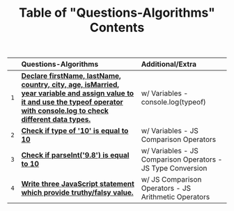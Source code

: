 <div align="center">

<h1>Table of "Questions-Algorithms" Contents</h1>

<br>

</div>

|     | Questions-Algorithms                                                                                                                                                                                                                                                                          | Additional/Extra                                            |
| :-- | :-------------------------------------------------------------------------------------------------------------------------------------------------------------------------------------------------------------------------------------------------------------------------------------------- | :---------------------------------------------------------- |
| `1` | **[Declare firstName, lastName, country, city, age, isMarried, year variable and assign value to it and use the typeof operator with console.log to check different data types.](https://github.com/emr3rden/JavaScript-Trainings/tree/main/Questions-Algorithms/Questions-Algorithms/1.js)** | w/ Variables - console.log(typeof)                          |
| `2` | **[Check if type of '10' is equal to 10](https://github.com/emr3rden/JavaScript-Trainings/tree/main/Questions-Algorithms/Questions-Algorithms/2.js)**                                                                                                                                         | w/ Variables - JS Comparison Operators                      |
| `3` | **[Check if parseInt('9.8') is equal to 10](https://github.com/emr3rden/JavaScript-Trainings/tree/main/Questions-Algorithms/Questions-Algorithms/3.js)**                                                                                                                                      | w/ Variables - JS Comparison Operators - JS Type Conversion |
| `4` | **[Write three JavaScript statement which provide truthy/falsy value.](https://github.com/emr3rden/JavaScript-Trainings/tree/main/Questions-Algorithms/Questions-Algorithms/4.js)**                                                                                                           | w/ JS Comparison Operators - JS Arithmetic Operators        |
